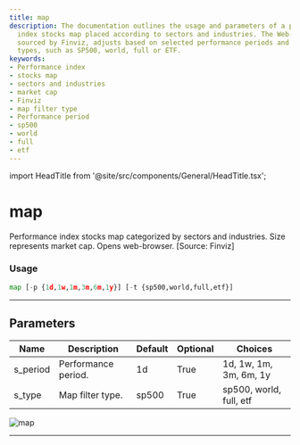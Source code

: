 ```yaml
---
title: map
description: The documentation outlines the usage and parameters of a performance
  index stocks map placed according to sectors and industries. The Web-Based map tool,
  sourced by Finviz, adjusts based on selected performance periods and map filter
  types, such as SP500, world, full or ETF.
keywords:
- Performance index
- stocks map
- sectors and industries
- market cap
- Finviz
- map filter type
- Performance period
- sp500
- world
- full
- etf
---
```


import HeadTitle from '@site/src/components/General/HeadTitle.tsx';

<HeadTitle title="map - Economy - Reference | OpenBB Terminal Docs" />

# map

Performance index stocks map categorized by sectors and industries. Size represents market cap. Opens web-browser. [Source: Finviz]

### Usage

```python
map [-p {1d,1w,1m,3m,6m,1y}] [-t {sp500,world,full,etf}]
```

---

## Parameters

| Name | Description | Default | Optional | Choices |
| ---- | ----------- | ------- | -------- | ------- |
| s_period | Performance period. | 1d | True | 1d, 1w, 1m, 3m, 6m, 1y |
| s_type | Map filter type. | sp500 | True | sp500, world, full, etf |

![map](https://user-images.githubusercontent.com/46355364/154042399-ede7eb15-de7f-4de7-8541-3700ad2a97a0.png)

---
